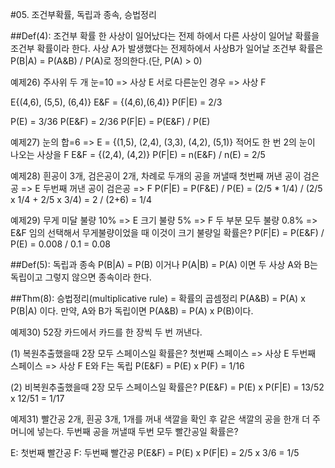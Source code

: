 #05. 조건부확률, 독립과 종속, 승법정리

##Def(4): 조건부 확률
한 사상이 일어났다는 전제 하에서 다른 사상이 일어날 확률을 조건부 확률이라 한다.
사상 A가 발생했다는 전제하에서 사상B가 일어날 조건부 확률은 
P(B|A) = P(A&B) / P(A)로 정의한다.(단, P(A) > 0)

예제26)
주사위 두 개 눈=10 => 사상 E
서로 다른눈인 경우 => 사상 F

E{(4,6), (5,5), (6,4)}
E&F = {(4,6),(6,4)}
P(F|E) = 2/3

P(E) = 3/36
P(E&F) = 2/36
P(F|E) = P(E&F) / P(E)


예제27)
눈의 합=6 => E = {(1,5), (2,4), (3,3), (4,2), (5,1)}
적어도 한 번 2의 눈이 나오는 사상을 F
E&F = {(2,4), (4,2)}
P(F|E) = n(E&F) / n(E) = 2/5

예제28)
흰공이 3개, 검은공이 2개, 차례로 두개의 공을 꺼낼때
첫번째 꺼낸 공이 검은공 => E
두번째 꺼낸 공이 검은공 => F
P(F|E) = P(F&E) / P(E) =  (2/5 * 1/4) / (2/5 x 1/4 + 2/5 x 3/4)
= 2 / (2+6) = 1/4

예제29)
무게 미달 불량 10% => E
크기 불량 5% => F
두 부분 모두 불량 0.8% => E&F
임의 선택해서 무게불량이었을 때 이것이 크기 불량일 확률은?
P(F|E) = P(E&F) / P(E) = 0.008 / 0.1 = 0.08


##Def(5): 독립과 종속
P(B|A) = P(B) 이거나 P(A|B) = P(A) 이면 두 사상 A와 B는 독립이고
그렇지 않으면 종속이라 한다.


##Thm(8): 승법정리(multiplicative rule) = 확률의 곱셈정리
P(A&B) = P(A) x P(B|A) 이다.
만약, A와 B가 독립이면 P(A&B) = P(A) x P(B)이다.

예제30)
52장 카드에서 카드를 한 장씩 두 번 꺼낸다.

(1) 복원추출했을때 2장 모두 스페이스일 확률은?
첫번째 스페이스 => 사상 E
두번째 스페이스 => 사상 F
E와 F는 독립
P(E&F) = P(E) x P(F) = 1/16

(2) 비복원추출했을때 2장 모두 스페이스일 확률은?
P(E&F) = P(E) x P(F|E) = 13/52 x 12/51 = 1/17

예제31)
빨간공 2개, 흰공 3개, 1개를 꺼내 색깔을 확인 후 
같은 색깔의 공을 한개 더 주머니에 넣는다. 
두번째 공을 꺼낼때 두번 모두 빨간공일 확률은?

E: 첫번째 빨간공
F: 두번째 빨간공
P(E&F) = P(E) x P(F|E) = 2/5 x 3/6 = 1/5